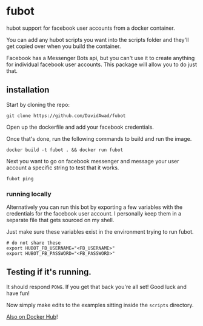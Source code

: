 # fubot
hubot support for facebook user accounts from a docker container.

You can add any hubot scripts you want into the scripts folder and they'll get copied over when you build the container. 

Facebook has a Messenger Bots api, but you can't use it to create anything for individual facebook user accounts. This package will allow you to do just that. 

## installation

Start by cloning the repo: 
```shell
git clone https://github.com/DavidAwad/fubot
```

Open up the dockerfile and add your facebook credentials.

Once that's done, run the following commands to build and run the image. 

```shell
docker build -t fubot . && docker run fubot
```

Next you want to go on facebook messenger and message your user account a specific string to test that it works.

```
fubot ping
```

### running locally

Alternatively you can run this bot by exporting a few variables with the credentials for the facebook user account. I personally keep them in a separate file that gets sourced on my shell. 

Just make sure these variables exist in the environment trying to run fubot. 

```shell
# do not share these
export HUBOT_FB_USERNAME="<FB_USERNAME>"
export HUBOT_FB_PASSWORD="<FB_PASSWORD>"
```

## Testing if it's running. 
It should respond `PONG`. If you get that back you're all set! Good luck and have fun!

Now simply make edits to the examples sitting inside the `scripts` directory. 


[Also on Docker Hub](https://hub.docker.com/r/davidawad/fubot/)!
